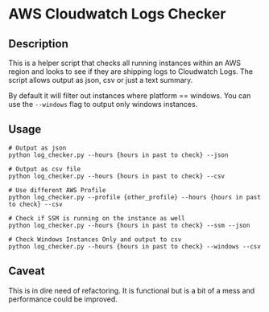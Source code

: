 # AWS Cloudwatch Logs Checker

## Description
This is a helper script that checks all running  instances within an AWS region and looks to see if they are shipping logs to Cloudwatch Logs.
The script allows output as json, csv or just a text summary.

By default it will filter out instances where platform == windows. You can use the `--windows` flag to output only windows instances.

## Usage
```
# Output as json
python log_checker.py --hours {hours in past to check} --json

# Output as csv file
python log_checker.py --hours {hours in past to check} --csv

# Use different AWS Profile
python log_checker.py --profile {other_profile} --hours {hours in past to check} --csv

# Check if SSM is running on the instance as well
python log_checker.py --hours {hours in past to check} --ssm --json

# Check Windows Instances Only and output to csv
python log_checker.py --hours {hours in past to check} --windows --csv
```

## Caveat
This is in dire need of refactoring. It is functional but is a bit of a mess and performance could be improved.
